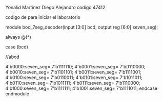 Yonalid Martinez
Diego Alejandro codigo 47412

codigo de para iniciar el laboratorio

module bod_7seg_decoder(input [3:0] bcd, output reg [6:0] seven_seg);


always @(*)

case (bcd)


//abcd

4'b0000:seven_seg= 7'b1111110;
4'b0001:seven_seg= 7'b0110000;
4'b0010:seven_seg= 7'b1101101;
4'b0011:seven_seg= 7'b1111001;
4'b0100:seven_seg= 7'b0110011;
4'b0101:seven_seg= 7'b1011011;
4'b0110:seven_seg= 7'b1011111;
4'b0111:seven_seg= 7'b1110000;
4'b1000:seven_seg= 7'b1111111;
4'b1001:seven_seg= 7'b1111011;
endcase 
endmodule 

